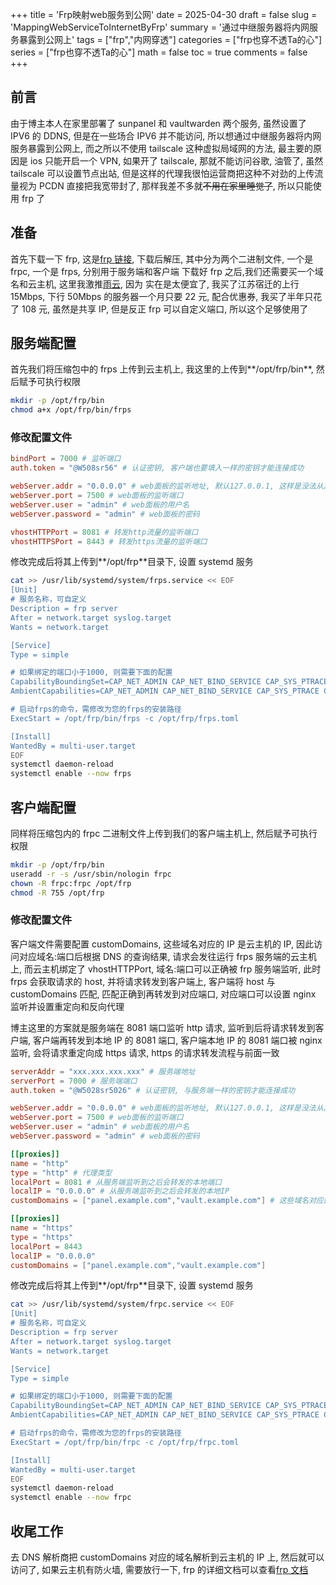 +++
title = 'Frp映射web服务到公网'
date = 2025-04-30
draft = false
slug = 'MappingWebServiceToInternetByFrp'
summary = '通过中继服务器将内网服务暴露到公网上'
tags = ["frp","内网穿透"]
categories = ["frp也穿不透Ta的心"]
series = ["frp也穿不透Ta的心"]
math = false
toc = true
comments = false
+++

## 前言

由于博主本人在家里部署了 sunpanel 和 vaultwarden 两个服务, 虽然设置了 IPV6 的 DDNS, 但是在一些场合 IPV6 并不能访问, 所以想通过中继服务器将内网服务暴露到公网上, 而之所以不使用 tailscale 这种虚拟局域网的方法, 最主要的原因是 ios 只能开启一个 VPN, 如果开了 tailscale, 那就不能访问谷歌, 油管了, 虽然 tailscale 可以设置节点出站, 但是这样的代理我很怕运营商把这种不对劲的上传流量视为 PCDN 直接把我宽带封了, 那样我差不多就~~不用在家里睡觉了~~, 所以只能使用 frp 了

## 准备

首先下载一下 frp, 这是[frp 链接](https://github.com/fatedier/frp/releases), 下载后解压, 其中分为两个二进制文件, 一个是 frpc, 一个是 frps, 分别用于服务端和客户端
下载好 frp 之后,我们还需要买一个域名和云主机, 这里我激推[雨云](https://www.rainyun.com/MTI2OTkw_), 因为 实在是太便宜了, 我买了江苏宿迁的上行 15Mbps, 下行 50Mbps 的服务器一个月只要 22 元, 配合优惠券, 我买了半年只花了 108 元, 虽然是共享 IP, 但是反正 frp 可以自定义端口, 所以这个足够使用了

## 服务端配置

首先我们将压缩包中的 frps 上传到云主机上, 我这里的上传到**/opt/frp/bin**, 然后赋予可执行权限

```bash
mkdir -p /opt/frp/bin
chmod a+x /opt/frp/bin/frps
```

### 修改配置文件

```toml
bindPort = 7000 # 监听端口
auth.token = "@W508sr56" # 认证密钥, 客户端也要填入一样的密钥才能连接成功

webServer.addr = "0.0.0.0" # web面板的监听地址, 默认127.0.0.1, 这样是没法从其他设备访问的
webServer.port = 7500 # web面板的监听端口
webServer.user = "admin" # web面板的用户名
webServer.password = "admin" # web面板的密码

vhostHTTPPort = 8081 # 转发http流量的监听端口
vhostHTTPSPort = 8443 # 转发https流量的监听端口
```

修改完成后将其上传到**/opt/frp**目录下, 设置 systemd 服务

```bash
cat >> /usr/lib/systemd/system/frps.service << EOF
[Unit]
# 服务名称，可自定义
Description = frp server
After = network.target syslog.target
Wants = network.target

[Service]
Type = simple

# 如果绑定的端口小于1000, 则需要下面的配置
CapabilityBoundingSet=CAP_NET_ADMIN CAP_NET_BIND_SERVICE CAP_SYS_PTRACE CAP_DAC_READ_SEARCH
AmbientCapabilities=CAP_NET_ADMIN CAP_NET_BIND_SERVICE CAP_SYS_PTRACE CAP_DAC_READ_SEARCH

# 启动frps的命令，需修改为您的frps的安装路径
ExecStart = /opt/frp/bin/frps -c /opt/frp/frps.toml

[Install]
WantedBy = multi-user.target
EOF
systemctl daemon-reload
systemctl enable --now frps
```

## 客户端配置

同样将压缩包内的 frpc 二进制文件上传到我们的客户端主机上, 然后赋予可执行权限

```bash
mkdir -p /opt/frp/bin
useradd -r -s /usr/sbin/nologin frpc
chown -R frpc:frpc /opt/frp
chmod -R 755 /opt/frp
```

### 修改配置文件

客户端文件需要配置 customDomains, 这些域名对应的 IP 是云主机的 IP, 因此访问对应域名:端口后根据 DNS 的查询结果, 请求会发往运行 frps 服务端的云主机上, 而云主机绑定了 vhostHTTPPort, 域名:端口可以正确被 frp 服务端监听, 此时 frps 会获取请求的 host, 并将请求转发到客户端上, 客户端将 host 与 customDomains 匹配, 匹配正确到再转发到对应端口, 对应端口可以设置 nginx 监听并设置重定向和反向代理

博主这里的方案就是服务端在 8081 端口监听 http 请求, 监听到后将请求转发到客户端, 客户端再转发到本地 IP 的 8081 端口, 客户端本地 IP 的 8081 端口被 nginx 监听, 会将请求重定向成 https 请求, https 的请求转发流程与前面一致

```toml
serverAddr = "xxx.xxx.xxx.xxx" # 服务端地址
serverPort = 7000 # 服务端端口
auth.token = "@W5028sr5026" # 认证密钥, 与服务端一样的密钥才能连接成功

webServer.addr = "0.0.0.0" # web面板的监听地址, 默认127.0.0.1, 这样是没法从其他设备访问的
webServer.port = 7500 # web面板的监听端口
webServer.user = "admin" # web面板的用户名
webServer.password = "admin" # web面板的密码

[[proxies]]
name = "http"
type = "http" # 代理类型
localPort = 8081 # 从服务端监听到之后会转发的本地端口
localIP = "0.0.0.0" # 从服务端监听到之后会转发的本地IP
customDomains = ["panel.example.com","vault.example.com"] # 这些域名对应的IP是云主机的IP, 云主机绑定了vhostHTTPPort, 因此输入域名:端口, 匹配到自定义域名frp就会转发到客户端上,客户端再转发到对应端口上

[[proxies]]
name = "https"
type = "https"
localPort = 8443
localIP = "0.0.0.0"
customDomains = ["panel.example.com","vault.example.com"]
```

修改完成后将其上传到**/opt/frp**目录下, 设置 systemd 服务

```bash
cat >> /usr/lib/systemd/system/frpc.service << EOF
[Unit]
# 服务名称，可自定义
Description = frp server
After = network.target syslog.target
Wants = network.target

[Service]
Type = simple

# 如果绑定的端口小于1000, 则需要下面的配置
CapabilityBoundingSet=CAP_NET_ADMIN CAP_NET_BIND_SERVICE CAP_SYS_PTRACE CAP_DAC_READ_SEARCH
AmbientCapabilities=CAP_NET_ADMIN CAP_NET_BIND_SERVICE CAP_SYS_PTRACE CAP_DAC_READ_SEARCH

# 启动frps的命令，需修改为您的frps的安装路径
ExecStart = /opt/frp/bin/frpc -c /opt/frp/frpc.toml

[Install]
WantedBy = multi-user.target
EOF
systemctl daemon-reload
systemctl enable --now frpc
```

## 收尾工作

去 DNS 解析商把 customDomains 对应的域名解析到云主机的 IP 上, 然后就可以访问了, 如果云主机有防火墙, 需要放行一下, frp 的详细文档可以查看[frp 文档](https://gofrp.org/zh-cn/docs/)
